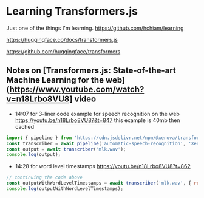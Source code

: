 # Learning Transformers.js

Just one of the things I'm learning. https://github.com/hchiam/learning

https://huggingface.co/docs/transformers.js

https://github.com/huggingface/transformers

## Notes on [Transformers.js: State-of-the-art Machine Learning for the web](https://www.youtube.com/watch?v=n18Lrbo8VU8] video

- 14:07 for 3-liner code example for speech recognition on the web 
https://youtu.be/n18Lrbo8VU8?&t=847 this example is 40mb then cached

```js
import { pipeline } from 'https://cdn.jsdelivr.net/npm/@xenova/transformers@2.8.0';
const transcriber = await pipeline('automatic-speech-recognition', 'Xenova/whisper-tiny.en');
const output = await transcriber('mlk.wav');
console.log(output);
```

- 14:28 for word level timestamps​ https://youtu.be/n18Lrbo8VU8?t=862

```js
// continuing the code above
const outputWithWordLevelTimestamps = await transcriber('mlk.wav', { return_timestamps: 'word' });
console.log(outputWithWordLevelTimestamps);
```

